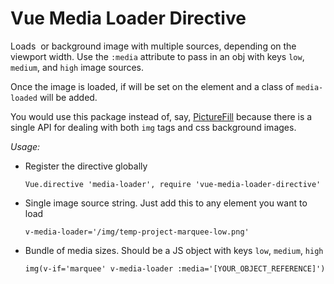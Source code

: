 # Vue Media Loader Directive

Loads <img> or background image with multiple sources, depending on
the viewport width. Use the `:media` attribute to pass in an obj with keys
`low`, `medium`, and `high` image sources.

Once the image is loaded, if will be set on the element and a class of
`media-loaded` will be added.

You would use this package instead of, say, 
[PictureFill](https://github.com/scottjehl/picturefill) because there is a
single API for dealing with both `img` tags and css background images.

*Usage:*

* Register the directive globally

	`Vue.directive 'media-loader', require 'vue-media-loader-directive'`

* Single image source string. Just add this to any element you want to load

	`v-media-loader='/img/temp-project-marquee-low.png'`

* Bundle of media sizes. Should be a JS object with keys `low`, `medium`, `high`

	`img(v-if='marquee' v-media-loader :media='[YOUR_OBJECT_REFERENCE]')`
